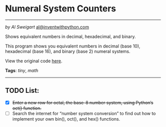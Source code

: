 # Numeral System Counters
___
_by Al Sweigart_ [al@inventwithpython.com](mailto:al@inventwithpython.com)

Shows equivalent numbers in decimal, hexadecimal, and binary.

This program shows you equivalent numbers in decimal (base 10),
hexadecimal (base 16), and binary (base 2) numeral systems.

View the original code [here](https://nostarch.com/big-book-small-python-projects).

**Tags**: _tiny_, _math_

___

## TODO List:

* [x] ~~Enter a new row for octal, the base-8 number system, using Python’s oct() function.~~ 
* [ ] Search the internet for “number system conversion” to find out how to implement your own bin(), oct(), and hex() functions.
